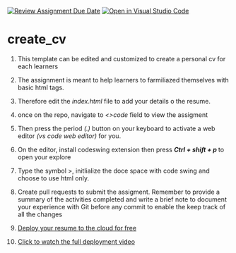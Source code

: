 [![Review Assignment Due Date](https://classroom.github.com/assets/deadline-readme-button-24ddc0f5d75046c5622901739e7c5dd533143b0c8e959d652212380cedb1ea36.svg)](https://classroom.github.com/a/CZx7rJkg)
[![Open in Visual Studio Code](https://classroom.github.com/assets/open-in-vscode-718a45dd9cf7e7f842a935f5ebbe5719a5e09af4491e668f4dbf3b35d5cca122.svg)](https://classroom.github.com/online_ide?assignment_repo_id=11267415&assignment_repo_type=AssignmentRepo)
# create_cv
1. This template can be edited and customized to create a personal cv for each learners 

2. The assignment is meant to help learners  to farmiliazed themselves with basic html tags. 

3. Therefore edit the <i> index.html </i> file to add your details o the resume.

4. once on the repo, navigate to <i><>code </i>field to view the assigment 
  
5. Then press the period <i>(.)</i> button on your keyboard to activate a web editor <i>(vs code web editor)</i> for you. 

6. On the editor, install codeswing extension then press <i> <b> Ctrl + shift + p </b></i> to open your explore
  
7. Type the symbol >, initlialize the doce space with code swing and choose to use html only. 
  
8. Create pull requests to submit the assigment.  Remember to provide a summary of the activities completed  and write a brief note to document your experience with Git before any commit to enable the keep track of all the changes  

9. <a href="https://github.com/microsoft/workshop-library/tree/main/short/deploy-to-azure-from-github#launch-into-the-cloud-with-github-and-azure">Deploy your resume to the cloud for free </a>

10. <a href= "https://github.com/microsoft/workshop-library/blob/main/full/build-resume-website/README.md/?WT.mc_id=academic-70942-juliamuiruri"> Click to watch the full deployment video </a>

